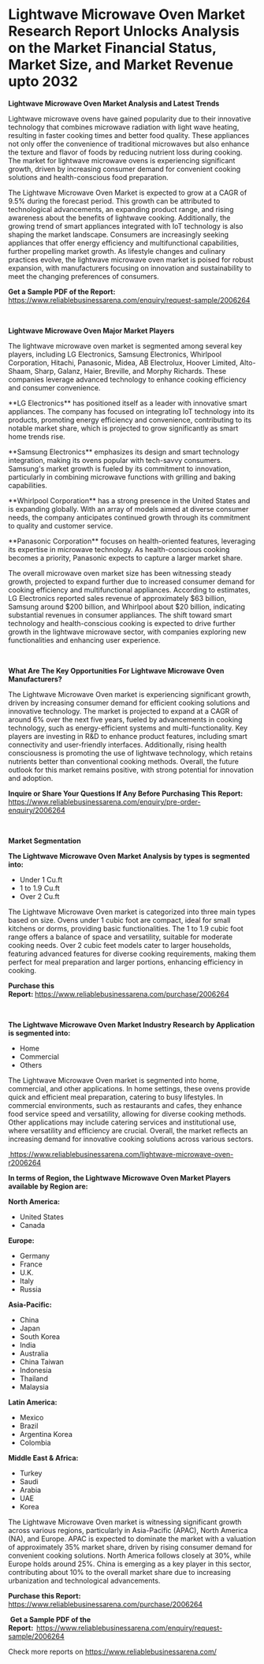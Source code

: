 <p><h1>Lightwave Microwave Oven Market Research Report Unlocks Analysis on the Market Financial Status, Market Size, and Market Revenue upto 2032</h1></p><p><strong>Lightwave Microwave Oven Market Analysis and Latest Trends</strong></p>
<p><p>Lightwave microwave ovens have gained popularity due to their innovative technology that combines microwave radiation with light wave heating, resulting in faster cooking times and better food quality. These appliances not only offer the convenience of traditional microwaves but also enhance the texture and flavor of foods by reducing nutrient loss during cooking. The market for lightwave microwave ovens is experiencing significant growth, driven by increasing consumer demand for convenient cooking solutions and health-conscious food preparation.</p><p>The Lightwave Microwave Oven Market is expected to grow at a CAGR of 9.5% during the forecast period. This growth can be attributed to technological advancements, an expanding product range, and rising awareness about the benefits of lightwave cooking. Additionally, the growing trend of smart appliances integrated with IoT technology is also shaping the market landscape. Consumers are increasingly seeking appliances that offer energy efficiency and multifunctional capabilities, further propelling market growth. As lifestyle changes and culinary practices evolve, the lightwave microwave oven market is poised for robust expansion, with manufacturers focusing on innovation and sustainability to meet the changing preferences of consumers.</p></p>
<p><strong>Get a Sample PDF of the Report:&nbsp;</strong> <a href="https://www.reliablebusinessarena.com/enquiry/request-sample/2006264?utm_campaign=2401&utm_medium=2&utm_source=Github&utm_content=ia&utm_term=08022025&utm_id=lightwave-microwave-oven">https://www.reliablebusinessarena.com/enquiry/request-sample/2006264</a></p>
<p>&nbsp;</p>
<p><strong>Lightwave Microwave Oven Major Market Players</strong></p>
<p><p>The lightwave microwave oven market is segmented among several key players, including LG Electronics, Samsung Electronics, Whirlpool Corporation, Hitachi, Panasonic, Midea, AB Electrolux, Hoover Limited, Alto-Shaam, Sharp, Galanz, Haier, Breville, and Morphy Richards. These companies leverage advanced technology to enhance cooking efficiency and consumer convenience.</p><p>**LG Electronics** has positioned itself as a leader with innovative smart appliances. The company has focused on integrating IoT technology into its products, promoting energy efficiency and convenience, contributing to its notable market share, which is projected to grow significantly as smart home trends rise.</p><p>**Samsung Electronics** emphasizes its design and smart technology integration, making its ovens popular with tech-savvy consumers. Samsung's market growth is fueled by its commitment to innovation, particularly in combining microwave functions with grilling and baking capabilities.</p><p>**Whirlpool Corporation** has a strong presence in the United States and is expanding globally. With an array of models aimed at diverse consumer needs, the company anticipates continued growth through its commitment to quality and customer service.</p><p>**Panasonic Corporation** focuses on health-oriented features, leveraging its expertise in microwave technology. As health-conscious cooking becomes a priority, Panasonic expects to capture a larger market share.</p><p>The overall microwave oven market size has been witnessing steady growth, projected to expand further due to increased consumer demand for cooking efficiency and multifunctional appliances. According to estimates, LG Electronics reported sales revenue of approximately $63 billion, Samsung around $200 billion, and Whirlpool about $20 billion, indicating substantial revenues in consumer appliances. The shift toward smart technology and health-conscious cooking is expected to drive further growth in the lightwave microwave sector, with companies exploring new functionalities and enhancing user experience.</p></p>
<p>&nbsp;</p>
<p><strong>What Are The Key Opportunities For Lightwave Microwave Oven Manufacturers?</strong></p>
<p><p>The Lightwave Microwave Oven market is experiencing significant growth, driven by increasing consumer demand for efficient cooking solutions and innovative technology. The market is projected to expand at a CAGR of around 6% over the next five years, fueled by advancements in cooking technology, such as energy-efficient systems and multi-functionality. Key players are investing in R&D to enhance product features, including smart connectivity and user-friendly interfaces. Additionally, rising health consciousness is promoting the use of lightwave technology, which retains nutrients better than conventional cooking methods. Overall, the future outlook for this market remains positive, with strong potential for innovation and adoption.</p></p>
<p><strong>Inquire or Share Your Questions If Any Before Purchasing This Report:</strong> <a href="https://www.reliablebusinessarena.com/enquiry/pre-order-enquiry/2006264?utm_campaign=2401&utm_medium=2&utm_source=Github&utm_content=ia&utm_term=08022025&utm_id=lightwave-microwave-oven">https://www.reliablebusinessarena.com/enquiry/pre-order-enquiry/2006264</a></p>
<p>&nbsp;</p>
<p><strong>Market Segmentation</strong></p>
<p><strong>The Lightwave Microwave Oven Market Analysis by types is segmented into:</strong></p>
<p><ul><li>Under 1 Cu.ft</li><li>1 to 1.9 Cu.ft</li><li>Over 2 Cu.ft</li></ul></p>
<p><p>The Lightwave Microwave Oven market is categorized into three main types based on size. Ovens under 1 cubic foot are compact, ideal for small kitchens or dorms, providing basic functionalities. The 1 to 1.9 cubic foot range offers a balance of space and versatility, suitable for moderate cooking needs. Over 2 cubic feet models cater to larger households, featuring advanced features for diverse cooking requirements, making them perfect for meal preparation and larger portions, enhancing efficiency in cooking.</p></p>
<p><strong>Purchase this Report:&nbsp;</strong><a href="https://www.reliablebusinessarena.com/purchase/2006264?utm_campaign=2401&utm_medium=2&utm_source=Github&utm_content=ia&utm_term=08022025&utm_id=lightwave-microwave-oven">https://www.reliablebusinessarena.com/purchase/2006264</a></p>
<p>&nbsp;</p>
<p><strong>The Lightwave Microwave Oven Market Industry Research by Application is segmented into:</strong></p>
<p><ul><li>Home</li><li>Commercial</li><li>Others</li></ul></p>
<p><p>The Lightwave Microwave Oven market is segmented into home, commercial, and other applications. In home settings, these ovens provide quick and efficient meal preparation, catering to busy lifestyles. In commercial environments, such as restaurants and cafes, they enhance food service speed and versatility, allowing for diverse cooking methods. Other applications may include catering services and institutional use, where versatility and efficiency are crucial. Overall, the market reflects an increasing demand for innovative cooking solutions across various sectors.</p></p>
<p><a href="https://www.reliablebusinessarena.com/lightwave-microwave-oven-r2006264?utm_campaign=2401&utm_medium=2&utm_source=Github&utm_content=ia&utm_term=08022025&utm_id=lightwave-microwave-oven">&nbsp;https://www.reliablebusinessarena.com/lightwave-microwave-oven-r2006264</a></p>
<p><strong>In terms of Region, the Lightwave Microwave Oven Market Players available by Region are:</strong></p>
<p>
    <p> <strong> North America: </strong>
        <ul>
            <li>United States</li>
            <li>Canada</li>
        </ul>
        </p> 
    <p> <strong> Europe: </strong>
        <ul>
            <li>Germany</li>
            <li>France</li>
            <li>U.K.</li>
            <li>Italy</li>
            <li>Russia</li>
        </ul>
        </p> 
    <p> <strong> Asia-Pacific: </strong>
        <ul>
            <li>China</li>
            <li>Japan</li>
            <li>South Korea</li>
            <li>India</li>
            <li>Australia</li>
            <li>China Taiwan</li>
            <li>Indonesia</li>
            <li>Thailand</li>
            <li>Malaysia</li>
        </ul>
        </p> 
    <p> <strong> Latin America: </strong>
        <ul>
            <li>Mexico</li>
            <li>Brazil</li>
            <li>Argentina Korea</li>
            <li>Colombia</li>
        </ul>
        </p> 
    <p> <strong> Middle East & Africa: </strong>
        <ul>
            <li>Turkey</li>
            <li>Saudi</li>
            <li>Arabia</li>
            <li>UAE</li>
            <li>Korea</li>
        </ul>
    </p>
    </p>
<p><p>The Lightwave Microwave Oven market is witnessing significant growth across various regions, particularly in Asia-Pacific (APAC), North America (NA), and Europe. APAC is expected to dominate the market with a valuation of approximately 35% market share, driven by rising consumer demand for convenient cooking solutions. North America follows closely at 30%, while Europe holds around 25%. China is emerging as a key player in this sector, contributing about 10% to the overall market share due to increasing urbanization and technological advancements.</p></p>
<p><strong>Purchase this Report: </strong><a href="https://www.reliablebusinessarena.com/purchase/2006264?utm_campaign=2401&utm_medium=2&utm_source=Github&utm_content=ia&utm_term=08022025&utm_id=lightwave-microwave-oven">https://www.reliablebusinessarena.com/purchase/2006264</a></p>
<p>&nbsp;<strong>Get a Sample PDF of the Report:&nbsp;&nbsp;</strong><a href="https://www.reliablebusinessarena.com/enquiry/request-sample/2006264?utm_campaign=2401&utm_medium=2&utm_source=Github&utm_content=ia&utm_term=08022025&utm_id=lightwave-microwave-oven">https://www.reliablebusinessarena.com/enquiry/request-sample/2006264</a></p>
<p><strong></strong></p>
<p>Check more reports on <a href="https://www.reliablebusinessarena.com/?utm_campaign=2401&utm_medium=2&utm_source=Github&utm_content=ia&utm_term=08022025&utm_id=lightwave-microwave-oven">https://www.reliablebusinessarena.com/</a></p>